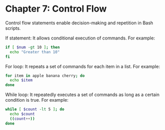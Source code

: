 # Chapter 7: Control Flow
Control flow statements enable decision-making and repetition in Bash scripts.

If statement: It allows conditional execution of commands. For example:
```bash
if [ $num -gt 10 ]; then
  echo "Greater than 10"
fi
```

For loop: It repeats a set of commands for each item in a list. For example:

```bash
for item in apple banana cherry; do
  echo $item
done
```

While loop: It repeatedly executes a set of commands as long as a certain condition is true. For example:

```bash
while [ $count -lt 5 ]; do
  echo $count
  ((count++))
done
```

